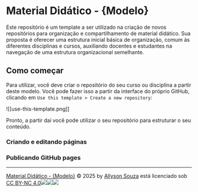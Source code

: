# Material Didático - {Modelo}

Este repositório é um template a ser utilizado na criação de novos repositórios para organização e compartilhamento de material didático. Sua proposta é oferecer uma estrutura inicial básica de organização, comum às diferentes disciplinas e cursos, auxiliando docentes e estudantes na navegação de uma estrutura organizacional semelhante.

## Como começar

Para utilizar, você deve criar o repositório do seu curso ou disciplina a partir deste modelo. Você pode fazer isso a partir da interface do próprio GitHub, clicando em `Use this template > Create a new repository`:

![[use-this-template.png]]

Pronto, a partir daí você pode utilizar o seu repositório para estruturar o seu conteúdo.

### Criando e editando páginas

### Publicando GitHub pages

---
[Material Didático - {Modelo}](https://github.com/SENAI-Cotia/material-didatico/) © 2025 by [Allyson Souza](https://allysonsouza.com.br/) está licenciado sob [CC BY-NC 4.0](https://creativecommons.org/licenses/by-nc/4.0/)![](https://mirrors.creativecommons.org/presskit/icons/cc.svg)![](https://mirrors.creativecommons.org/presskit/icons/by.svg)![](https://mirrors.creativecommons.org/presskit/icons/nc.svg)